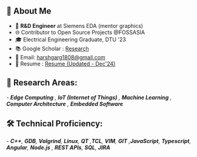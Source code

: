 ## 👋 About Me

- 💼 **R&D Engineer** at Siemens EDA (mentor graphics)
- 🌐 Contributor to Open Source Projects @FOSSASIA  
- 🎓 Electrical Engineering Graduate, DTU '23  
- 📚 Google Scholar : [Research](https://scholar.google.com/citations?user=ibhxWO4AAAAJ&hl=en)  
- 📧 Email: [harshgarg1808@gmail.com](mailto:harshgarg1808@gmail.com)
- 📄 Resume : [Resume (Updated - Dec'24)](https://scholar.google.com/citations?user=ibhxWO4AAAAJ&hl=en)  

## 🔬 Research Areas:
_- **_Edge Computing_** , **IoT (Internet of Things)** , **Machine Learning** , **Computer Architecture** , **Embedded Software**_

## 🛠️ Technical Proficiency:
_- **C++**, **GDB**, **Valgrind**, **Linux**, **QT** ,**TCL**, **VIM**, **GIT** ,**JavaScript**, **Typescript**, **Angular**, **Node.js** , **REST APIs**, **SQL**, **JIRA**_
